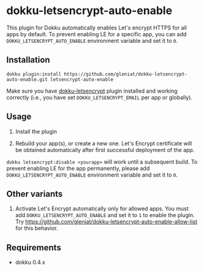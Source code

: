 # dokku-letsencrypt-auto-enable

This plugin for Dokku automatically enables Let's encrypt HTTPS for all apps by default. To prevent enabling LE for a specific app, you can add `DOKKU_LETSENCRYPT_AUTO_ENABLE` environment variable and set it to `0`.

## Installation

```shell
dokku plugin:install https://github.com/gleniat/dokku-letsencrypt-auto-enable.git letsencrypt-auto-enable
```

Make sure you have [dokku-letsencrypt](https://github.com/dokku/dokku-letsencrypt) plugin installed and working correctly (i.e., you have set `DOKKU_LETSENCRYPT_EMAIL` per app or globally).

## Usage

1. Install the plugin

2. Rebuild your app(s), or create a new one. Let's Encrypt certificate will be obtained automatically after first successful deployment of the app.

`dokku letsencrypt:disable <yourapp>` will work until a subsequent build. To prevent enabling LE for the app permanently, please add `DOKKU_LETSENCRYPT_AUTO_ENABLE` environment variable and set it to `0`.

## Other variants

1. Activate Let's Encrypt automatically only for allowed apps. You must add `DOKKU_LETSENCRYPT_AUTO_ENABLE` and set it to `1` to enable the plugin. Try https://github.com/gleniat/dokku-letsencrypt-auto-enable-allow-list for this behavior.

## Requirements

- dokku 0.4.x
